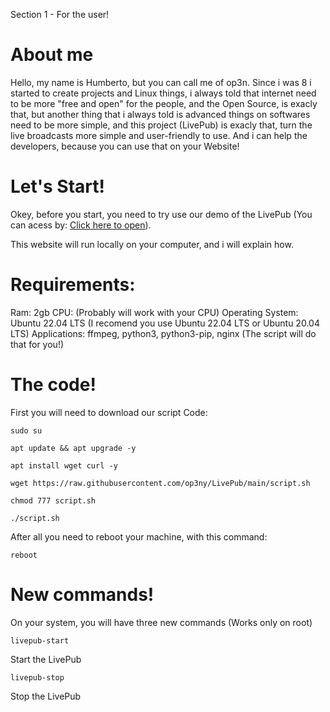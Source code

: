 Section 1 - For the user!

# About me

Hello, my name is Humberto, but you can call me of op3n. Since i was 8 i started to create projects and Linux things, i always told that internet need to be more "free and open" for the people, and the Open Source, is exacly that, but another thing that i always told is advanced things on softwares need to be more simple, and this project (LivePub) is exacly that, turn the live broadcasts more simple and user-friendly to use. And i can help the developers, because you can use that on your Website!

# Let's Start!

Okey, before you start, you need to try use our demo of the LivePub (You can acess by: [Click here to open](http://livepub.ddns.net)).

This website will run locally on your computer, and i will explain how.

# Requirements:

Ram: 2gb
CPU: (Probably will work with your CPU)
Operating System: Ubuntu 22.04 LTS (I recomend you use Ubuntu 22.04 LTS or Ubuntu 20.04 LTS)
Applications: ffmpeg, python3, python3-pip, nginx (The script will do that for you!)

# The code!

First you will need to download our script
Code: 
```
sudo su
```
```
apt update && apt upgrade -y
```
```
apt install wget curl -y
```
```
wget https://raw.githubusercontent.com/op3ny/LivePub/main/script.sh
```
```
chmod 777 script.sh
```
```
./script.sh
```

After all you need to reboot your machine, with this command:
```
reboot
```

# New commands!

On your system, you will have three new commands (Works only on root)
```
livepub-start
```
Start the LivePub
```
livepub-stop
```
Stop the LivePub
